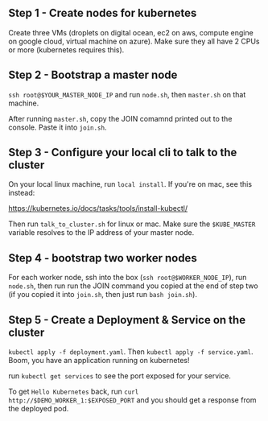 ## Step 1 - Create nodes for kubernetes

Create three VMs (droplets on digital ocean, ec2 on aws, compute engine on google cloud, virtual machine on azure). Make sure they all have 2 CPUs or more (kubernetes requires this).

## Step 2 - Bootstrap a master node

`ssh root@$YOUR_MASTER_NODE_IP` and run `node.sh`, then `master.sh` on that machine.

After running `master.sh`, copy the JOIN comamnd printed out to the console. Paste it into `join.sh`.

## Step 3 - Configure your local cli to talk to the cluster

On your local linux machine, run `local install`. If you're on mac, see this instead:

https://kubernetes.io/docs/tasks/tools/install-kubectl/  

Then run `talk_to_cluster.sh` for linux or mac. Make sure the `$KUBE_MASTER` variable resolves to the IP address of your master node.

## Step 4 - bootstrap two worker nodes

For each worker node, ssh into the box (`ssh root@$WORKER_NODE_IP`), run `node.sh`, then run run the JOIN command you copied at the end of step two (if you copied it into `join.sh`, then just run `bash join.sh`). 

## Step 5 - Create a Deployment & Service on the cluster

`kubectl apply -f deployment.yaml`. Then `kubectl apply -f service.yaml`. Boom, you have an application running on kubernetes!

run `kubectl get services` to see the port exposed for your service.

To get `Hello Kubernetes` back, run `curl http://$DEMO_WORKER_1:$EXPOSED_PORT` and you should get a response from the deployed pod.